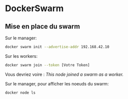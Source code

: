 # DockerSwarm

## Mise en place du swarm
Sur le manager:
```bash
docker swarm init --advertise-addr 192.168.42.10
```

Sur les workers:
```bash
docker swarm join --token [Votre Token]
```
Vous devriez voire : *This node joined a swarm as a worker.*


Sur le manager, pour afficher les noeuds du swarm:
```bash
docker node ls
```
